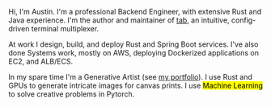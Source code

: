 Hi, I'm Austin.  I'm a professional Backend Engineer, with extensive Rust and Java experience.  I'm the author and maintainer of [tab](https://github.com/austinjones/tab-rs), an intuitive, config-driven terminal multiplexer.

At work I design, build, and deploy Rust and Spring Boot services.  I've also done Systems work, mostly on AWS, 
deploying Dockerized applications on EC2, and ALB/ECS.

In my spare time I'm a Generative Artist (see [my portfolio](https://austinjones.onfabrik.com/portfolio/texture-from-nothing)).  I use Rust and GPUs to generate intricate images for canvas prints.  I use <mark>Machine Learning</mark> to solve creative problems 
in Pytorch.
